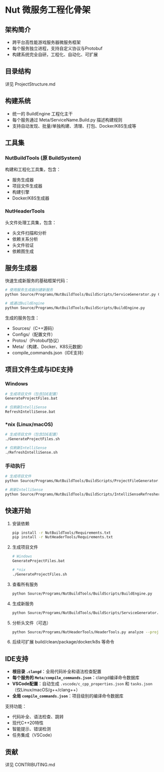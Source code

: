 # Nut 微服务工程化骨架

## 架构简介
- 跨平台高性能游戏服务器微服务框架
- 每个服务独立进程，支持自定义协议与Protobuf
- 构建系统完全自研，工程化、自动化、可扩展

## 目录结构
详见 ProjectStructure.md

## 构建系统
- 统一的 BuildEngine 工程化主干
- 每个服务通过 Meta/ServiceName.Build.py 描述构建规则
- 支持自动发现、批量/单独构建、清理、打包、Docker/K8S生成等

## 工具集

### NutBuildTools (原 BuildSystem)
构建和工程化工具集，包含：
- 服务生成器
- 项目文件生成器
- 构建引擎
- Docker/K8S生成器

### NutHeaderTools
头文件处理工具集，包含：
- 头文件扫描和分析
- 依赖关系分析
- 头文件验证
- 依赖图生成

## 服务生成器
快速生成新服务的基础框架代码：

```bash
# 使用服务生成器创建新服务
python Source/Programs/NutBuildTools/BuildScripts/ServiceGenerator.py ChatService --port 50054

# 或通过BuildEngine
python Source/Programs/NutBuildTools/BuildScripts/BuildEngine.py
```

生成的服务包含：
- Sources/（C++源码）
- Configs/（配置文件）
- Protos/（Protobuf协议）
- Meta/（构建、Docker、K8S元数据）
- compile_commands.json（IDE支持）

## 项目文件生成与IDE支持

### Windows
```bash
# 生成项目文件（包含IDE配置）
GenerateProjectFiles.bat

# 仅刷新IntelliSense
RefreshIntelliSense.bat
```

### *nix (Linux/macOS)
```bash
# 生成项目文件（包含IDE配置）
./GenerateProjectFiles.sh

# 仅刷新IntelliSense
./RefreshIntelliSense.sh
```

### 手动执行
```bash
# 生成项目文件
python Source/Programs/NutBuildTools/BuildScripts/ProjectFileGenerator.py

# 刷新IntelliSense
python Source/Programs/NutBuildTools/BuildScripts/IntelliSenseRefresher.py
```

## 快速开始
1. 安装依赖
   ```bash
   pip install -r NutBuildTools/Requirements.txt
   pip install -r NutHeaderTools/Requirements.txt
   ```
2. 生成项目文件
   ```bash
   # Windows
   GenerateProjectFiles.bat
   
   # *nix
   ./GenerateProjectFiles.sh
   ```
3. 查看所有服务
   ```bash
   python Source/Programs/NutBuildTools/BuildScripts/BuildEngine.py
   ```
4. 生成新服务
   ```bash
   python Source/Programs/NutBuildTools/BuildScripts/ServiceGenerator.py MyService
   ```
5. 分析头文件（可选）
   ```bash
   python Source/Programs/NutHeaderTools/HeaderTools.py analyze --project-root .
   ```
6. 后续可扩展 build/clean/package/docker/k8s 等命令

## IDE支持
- **根目录 `.clangd`**：全局代码补全和语法检查配置
- **每个服务的 `Meta/compile_commands.json`**：clangd编译命令数据库
- **VSCode配置**：自动生成 `.vscode/c_cpp_properties.json` 和 `tasks.json`（仅Linux/macOS/g++/clang++）
- **全局 `compile_commands.json`**：项目级别的编译命令数据库

支持功能：
- 代码补全、语法检查、跳转
- 现代C++20特性
- 智能提示、错误检测
- 任务集成（VSCode）

## 贡献
详见 CONTRIBUTING.md 